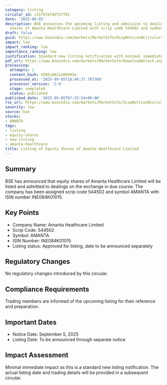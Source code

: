 ```yaml
---
category: listing
circular_id: c31f676fddf27f81
date: '2025-09-05'
description: BSE announces the upcoming listing and admission to dealings of equity
  shares of Amanta Healthcare Limited with scrip code 544502 and symbol AMANTA.
draft: false
guid: https://www.bseindia.com/markets/MarketInfo/DispNoticesNCirculars.aspx?Noticeid={99C74225-298E-418B-937A-DC304831015A}&noticeno=20250905-5&dt=09/05/2025&icount=5&totcount=59&flag=0
impact: low
impact_ranking: low
importance_ranking: low
justification: Standard new listing notification with minimal immediate market impact
pdf_url: https://www.bseindia.com/markets/MarketInfo/DownloadAttach.aspx?id=20250905-5&attachedId=
processing:
  attempts: 1
  content_hash: 4365c0621e09693a
  processed_at: '2025-09-05T18:40:37.797368'
  processor_version: '2.0'
  stage: completed
  status: published
published_date: '2025-09-05T07:23:54+00:00'
rss_url: https://www.bseindia.com/markets/MarketInfo/DispNoticesNCirculars.aspx?Noticeid={99C74225-298E-418B-937A-DC304831015A}&noticeno=20250905-5&dt=09/05/2025&icount=5&totcount=59&flag=0
severity: low
source: bse
stocks:
- AMANTA
tags:
- listing
- equity-shares
- new-listing
- amanta-healthcare
title: Listing of Equity Shares of Amanta Healthcare Limited
---
```


## Summary

BSE has announced that equity shares of Amanta Healthcare Limited will be listed and admitted to dealings on the exchange in due course. The company has been assigned scrip code 544502 and symbol AMANTA with ISIN number INE084K01015.

## Key Points

- Company Name: Amanta Healthcare Limited
- Scrip Code: 544502
- Symbol: AMANTA
- ISIN Number: INE084K01015
- Listing status: Approved for listing, date to be announced separately

## Regulatory Changes

No regulatory changes introduced by this circular.

## Compliance Requirements

Trading members are informed of the upcoming listing for their reference and preparation.

## Important Dates

- Notice Date: September 5, 2025
- Listing Date: To be announced through separate notice

## Impact Assessment

Minimal immediate impact as this is a standard new listing notification. The actual listing date and trading details will be provided in a subsequent circular.